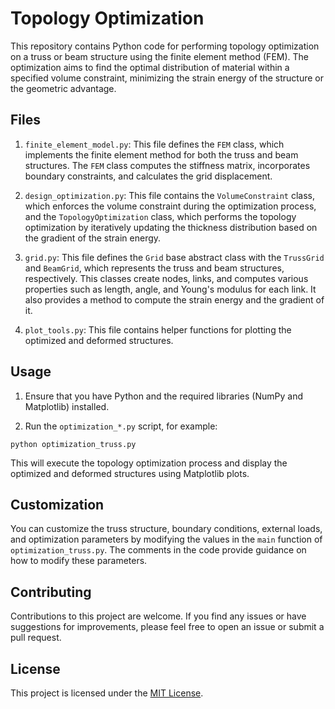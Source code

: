 # Topology Optimization

This repository contains Python code for performing topology optimization on a truss or beam structure using the finite element method (FEM). The optimization aims to find the optimal distribution of material within a specified volume constraint, minimizing the strain energy of the structure or the geometric advantage.

## Files

1. `finite_element_model.py`: This file defines the `FEM` class, which implements the finite element method for both the truss and beam structures. The `FEM` class computes the stiffness matrix, incorporates boundary constraints, and calculates the grid displacement.

2. `design_optimization.py`: This file contains the `VolumeConstraint` class, which enforces the volume constraint during the optimization process, and the `TopologyOptimization` class, which performs the topology optimization by iteratively updating the thickness distribution based on the gradient of the strain energy.

3. `grid.py`: This file defines the `Grid` base abstract class with the `TrussGrid` and `BeamGrid`, which represents the truss and beam structures, respectively. This classes create nodes, links, and computes various properties such as length, angle, and Young's modulus for each link. It also provides a method to compute the strain energy and the gradient of it.

4. `plot_tools.py`: This file contains helper functions for plotting the optimized and deformed structures.

## Usage

1. Ensure that you have Python and the required libraries (NumPy and Matplotlib) installed.

2. Run the `optimization_*.py` script, for example:

```
python optimization_truss.py
```

This will execute the topology optimization process and display the optimized and deformed structures using Matplotlib plots.

## Customization

You can customize the truss structure, boundary conditions, external loads, and optimization parameters by modifying the values in the `main` function of `optimization_truss.py`. The comments in the code provide guidance on how to modify these parameters.

## Contributing

Contributions to this project are welcome. If you find any issues or have suggestions for improvements, please feel free to open an issue or submit a pull request.

## License

This project is licensed under the [MIT License](LICENSE).

